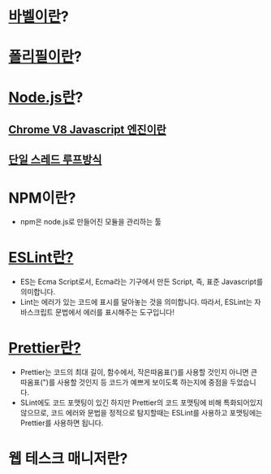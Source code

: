 # [바벨이란](https://velog.io/@kwonh/Babel-%ED%8F%B4%EB%A6%AC%ED%95%84polyfill-babelpreset-env)?

# [폴리필이란](https://velog.io/@hwang-eunji/Babel-5-%ED%8F%B4%EB%A6%AC%ED%95%84-polyfill)?

# [Node.js란](https://perfectacle.github.io/2017/06/18/what-is-node-js/)?
## [Chrome V8 Javascript 엔진이란](https://medium.com/@yeon22/node-js-node-js%EB%9E%80-410ae3749c56)
## [단일 스레드 루프방식](https://junspapa-itdev.tistory.com/3)

# NPM이란?
* npm은 node.js로 만들어진 모듈을 관리하는 툴

# [ESLint란?](https://velog.io/@jiwon/ESlint)
* ES는 Ecma Script로서, Ecma라는 기구에서 만든 Script, 즉, 표준 Javascript를 의미합니다.
* Lint는 에러가 있는 코드에 표시를 달아놓는 것을 의미합니다. 따라서, ESLint는 자바스크립트 문법에서 에러를 표시해주는 도구입니다!

# [Prettier란?](https://soojae.tistory.com/39)
* Prettier는 코드의 최대 길이, 함수에서, 작은따옴표(')를 사용할 것인지 아니면 큰 따옴표(")를 사용할 것인지 등 코드가 예쁘게 보이도록 하는지에 중점을 두었습니다.
* SLint에도 코드 포맷팅이 있긴 하지만 Prettier의 코드 포맷팅에 비해 특화되어있지 않으므로, 코드 에러와 문법을 정적으로 탐지할때는 ESLint를 사용하고 포맷팅에는 Prettier를 사용하면 됩니다.

# 웹 테스크 매니저란?
